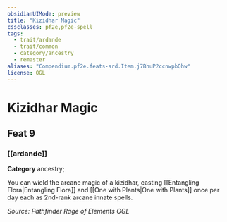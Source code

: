 ```yaml
---
obsidianUIMode: preview
title: "Kizidhar Magic"
cssclasses: pf2e,pf2e-spell
tags:
  - trait/ardande
  - trait/common
  - category/ancestry
  - remaster
aliases: "Compendium.pf2e.feats-srd.Item.j7BhuP2ccnwpbQhw"
license: OGL
---
```

# Kizidhar Magic
## Feat 9
### [[ardande]]

**Category** ancestry; 




You can wield the arcane magic of a kizidhar, casting [[Entangling Flora|Entangling Flora]] and [[One with Plants|One with Plants]] once per day each as 2nd-rank arcane innate spells.

*Source: Pathfinder Rage of Elements*
*OGL*